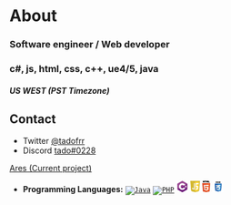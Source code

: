 # About

### Software engineer / Web developer
### c#, js, html, css, c++, ue4/5, java
##### US WEST (PST Timezone)

## Contact

- Twitter [@tadofrr](http://https://twitter.com/tadofrr/)
- Discord [tado#0228](http://discord.com/)

[Ares (Current project)](http://discord.com/invite/aresfn/)

- **Programming Languages:**
 <code><a href=""><img height="20" style="max-width:100%;" src="https://cdn.jsdelivr.net/gh/devicons/devicon/icons/csharp/csharp-original.svg" alt="Java"></a></code>
 <code><a href=""><img height="20" style="max-width:100%;" src="[https://github.com/biplab-nag/biplab-nag/blob/master/assets/php.svg](https://cdn.jsdelivr.net/gh/devicons/devicon/icons/html5/html5-original.svg)" alt="PHP"></a></code>
 <code><a href=""><img height="20" style="max-width:100%;" src="https://github.com/biplab-nag/biplab-nag/blob/master/assets/c%23.svg" alt="C#"></a></code>
 <code><a href=""><img height="20" style="max-width:100%;" src="https://github.com/biplab-nag/biplab-nag/blob/master/assets/javascript.svg" alt="JavaScript"></a></code>
 <code><a href=""><img height="20" style="max-width:100%;" src="https://github.com/biplab-nag/biplab-nag/blob/master/assets/html5.svg" alt="HTML"></a></code>
 <code><a href=""><img height="20" style="max-width:100%;" src="https://github.com/biplab-nag/biplab-nag/blob/master/assets/css3.svg" alt="CSS"></a></code>
